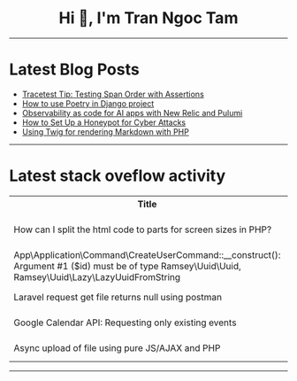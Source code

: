 <h1 align="center">Hi 👋, I'm Tran Ngoc Tam</h1>

---

# Latest Blog Posts 
<!-- BLOG-POST-LIST:START -->
- [Tracetest Tip: Testing Span Order with Assertions](https://dev.to/kubeshop/tracetest-tip-testing-span-order-with-assertions-44jh)
- [How to use Poetry in Django project](https://dev.to/thehormat/how-to-use-poetry-in-django-project-43n1)
- [Observability as code for AI apps with New Relic and Pulumi](https://dev.to/newrelic/observability-as-code-for-ai-apps-with-new-relic-and-pulumi-5fgo)
- [How to Set Up a Honeypot for Cyber Attacks](https://dev.to/trixsec/how-to-set-up-a-honeypot-for-cyber-attacks-4c08)
- [Using Twig for rendering Markdown with PHP](https://dev.to/robertobutti/using-twig-for-rendering-markdown-with-php-2d24)
<!-- BLOG-POST-LIST:END -->

---

# Latest stack oveflow activity
<table>
  <tr><th>Title</th><th>Link</th></tr>
  <!-- STACKOVERFLOW:START --><tr><td>How can I split the html code to parts for screen sizes in PHP?</td><td>https://stackoverflow.com/questions/79087236/how-can-i-split-the-html-code-to-parts-for-screen-sizes-in-php</td></tr><tr><td>App\Application\Command\CreateUserCommand::__construct&lpar;&rpar;: Argument #1 &lpar;$id&rpar; must be of type Ramsey\Uuid\Uuid, Ramsey\Uuid\Lazy\LazyUuidFromString</td><td>https://stackoverflow.com/questions/79087197/app-application-command-createusercommand-construct-argument-1-id-must</td></tr><tr><td>Laravel request get file returns null using postman</td><td>https://stackoverflow.com/questions/79087077/laravel-request-get-file-returns-null-using-postman</td></tr><tr><td>Google Calendar API: Requesting only existing events</td><td>https://stackoverflow.com/questions/79086911/google-calendar-api-requesting-only-existing-events</td></tr><tr><td>Async upload of file using pure JS/AJAX and PHP</td><td>https://stackoverflow.com/questions/79086850/async-upload-of-file-using-pure-js-ajax-and-php</td></tr><!-- STACKOVERFLOW:END -->
</table>

---


